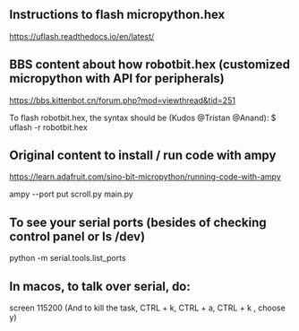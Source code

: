 

## Instructions to flash micropython.hex
https://uflash.readthedocs.io/en/latest/

## BBS content about how robotbit.hex (customized micropython with API for peripherals)
https://bbs.kittenbot.cn/forum.php?mod=viewthread&tid=251

To flash robotbit.hex, the syntax should be (Kudos @Tristan @Anand):
$ uflash -r robotbit.hex

## Original content to install / run code with ampy
https://learn.adafruit.com/sino-bit-micropython/running-code-with-ampy

ampy --port <serial port name> put scroll.py main.py

## To see your serial ports (besides of checking control panel or ls /dev)
python -m serial.tools.list_ports

## In macos, to talk over serial, do:
screen <serial port name> 115200
(And to kill the task, CTRL + k, CTRL + a, CTRL + k , choose y)
